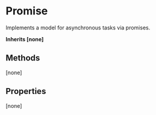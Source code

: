 # Promise
Implements a model for asynchronous tasks via promises.

**Inherits [none]**

## Methods
[none]

## Properties
[none]


